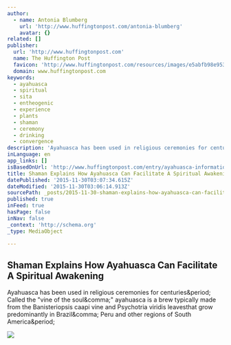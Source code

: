 ```yaml
---
author:
  - name: Antonia Blumberg
    url: 'http://www.huffingtonpost.com/antonia-blumberg'
    avatar: {}
related: []
publisher:
  url: 'http://www.huffingtonpost.com'
  name: The Huffington Post
  favicon: 'http://www.huffingtonpost.com/resources/images/e5abfb98e95306addaa35d01aad2c6f6-favicon.ico'
  domain: www.huffingtonpost.com
keywords:
  - ayahuasca
  - spiritual
  - sita
  - entheogenic
  - experience
  - plants
  - shaman
  - ceremony
  - drinking
  - convergence
description: 'Ayahuasca has been used in religious ceremonies for centuries. Called the "vine of the soul," ayahuasca is a brew typically made from the Banisteriopsis caapi vine and Psychotria viridis leavesthat grow predominantly in Brazil, Peru and other regions of South America.'
inLanguage: en
app_links: []
isBasedOnUrl: 'http://www.huffingtonpost.com/entry/ayahuasca-information-shaman_55f8a179e4b0b48f670121a7'
title: Shaman Explains How Ayahuasca Can Facilitate A Spiritual Awakening
datePublished: '2015-11-30T03:07:34.615Z'
dateModified: '2015-11-30T03:06:14.913Z'
sourcePath: _posts/2015-11-30-shaman-explains-how-ayahuasca-can-facilitate-a-spiritual-awa.md
published: true
inFeed: true
hasPage: false
inNav: false
_context: 'http://schema.org'
_type: MediaObject

---
```

<article style=""><h1>Shaman Explains How Ayahuasca Can Facilitate A Spiritual Awakening</h1><p>Ayahuasca has been used in religious ceremonies for centuries&amp;period; Called the "vine of the soul&amp;comma;" ayahuasca is a brew typically made from the Banisteriopsis caapi vine and Psychotria viridis leavesthat grow predominantly in Brazil&amp;comma; Peru and other regions of South America&amp;period;</p><img src="http://img.huffingtonpost.com/asset/1200_630/56003c411c00006b00757848.jpeg?cache=vZakbaQH3u" /></article>